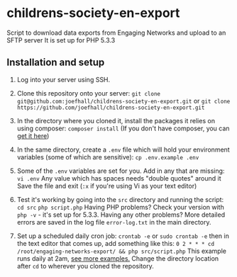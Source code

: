 # childrens-society-en-export
Script to download data exports from Engaging Networks and upload to an SFTP server
It is set up for PHP 5.3.3

## Installation and setup
1. Log into your server using SSH.

2. Clone this repository onto your server:
`git clone git@github.com:joefhall/childrens-society-en-export.git`
or
`git clone https://github.com/joefhall/childrens-society-en-export.git`

3. In the directory where you cloned it, install the packages it relies on using composer:
`composer install`
(If you don't have composer, you can [get it here](https://getcomposer.org/))

4. In the same directory, create a `.env` file which will hold your environment variables (some of which are sensitive):
`cp .env.example .env`

5. Some of the `.env` variables are set for you.  Add in any that are missing:
`vi .env`
Any value which has spaces needs "double quotes" around it
Save the file and exit (`:x` if you're using Vi as your text editor)

6. Test it's working by going into the `src` directory and running the script:
`cd src`
`php script.php`
Having PHP problems?  Check your version with `php -v` - it's set up for 5.3.3.
Having any other problems?  More detailed errors are saved in the log file `error-log.txt` in the main directory.

7. Set up a scheduled daily cron job:
`crontab -e` or `sudo crontab -e`
then in the text editor that comes up, add something like this:
`0 2 * * * cd /root/engaging-networks-export/ && php src/script.php`
This example runs daily at 2am, [see more examples.](https://tecadmin.net/crontab-in-linux-with-20-examples-of-cron-schedule/)  Change the directory location after `cd` to wherever you cloned the repository.
